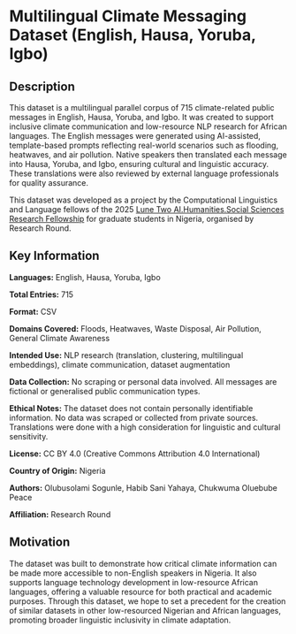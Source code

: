 # Multilingual Climate Messaging Dataset (English, Hausa, Yoruba, Igbo)

## Description

This dataset is a multilingual parallel corpus of 715 climate-related public messages in English, Hausa, Yoruba, and Igbo. It was created to support inclusive climate communication and low-resource NLP research for African languages. The English messages were generated using AI-assisted, template-based prompts reflecting real-world scenarios such as flooding, heatwaves, and air pollution. Native speakers then translated each message into Hausa, Yoruba, and Igbo, ensuring cultural and linguistic accuracy. These translations were also reviewed by external language professionals for quality assurance.

This dataset was developed as a project by the Computational Linguistics and Language fellows of the 2025 [Lune Two AI.Humanities.Social Sciences Research Fellowship](https://researchround.com/ai-humanities-and-social-sciences/) for graduate students in Nigeria, organised by Research Round.

## Key Information

**Languages:** English, Hausa, Yoruba, Igbo

**Total Entries:** 715

**Format:** CSV

**Domains Covered:** Floods, Heatwaves, Waste Disposal, Air Pollution, General Climate Awareness

**Intended Use:** NLP research (translation, clustering, multilingual embeddings), climate communication, dataset augmentation

**Data Collection:** No scraping or personal data involved. All messages are fictional or generalised public communication types.

**Ethical Notes:** The dataset does not contain personally identifiable information. No data was scraped or collected from private sources. Translations were done with a high consideration for linguistic and cultural sensitivity.

**License:** CC BY 4.0 (Creative Commons Attribution 4.0 International)

**Country of Origin:** Nigeria

**Authors:** Olubusolami Sogunle, Habib Sani Yahaya, Chukwuma Oluebube Peace

**Affiliation:** Research Round

## Motivation

The dataset was built to demonstrate how critical climate information can be made more accessible to non-English speakers in Nigeria. It also supports language technology development in low-resource African languages, offering a valuable resource for both practical and academic purposes. Through this dataset, we hope to set a precedent for the creation of similar datasets in other low-resourced Nigerian and African languages, promoting broader linguistic inclusivity in climate adaptation.
